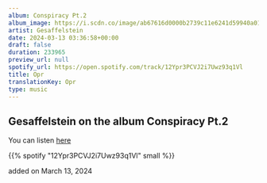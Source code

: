 ```yaml
---
album: Conspiracy Pt.2
album_image: https://i.scdn.co/image/ab67616d0000b2739c11e6241d59940a0157c75a
artist: Gesaffelstein
date: 2024-03-13 03:36:58+00:00
draft: false
duration: 233965
preview_url: null
spotify_url: https://open.spotify.com/track/12Ypr3PCVJ2i7Uwz93q1Vl
title: Opr
translationKey: Opr
type: music
---
```


## Gesaffelstein on the album Conspiracy Pt.2

You can listen [here](https://open.spotify.com/track/12Ypr3PCVJ2i7Uwz93q1Vl)

{{% spotify "12Ypr3PCVJ2i7Uwz93q1Vl" small %}}

added on March 13, 2024